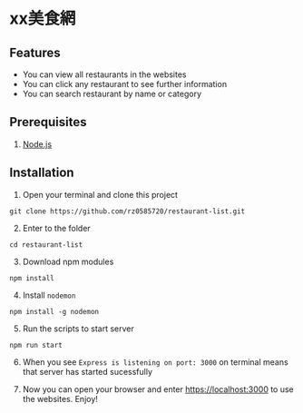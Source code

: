 # xx美食網

## Features
* You can view all restaurants in the websites
* You can click any restaurant to see further information
* You can search restaurant by name or category

## Prerequisites
1. [Node.js](https://nodejs.org/en)

## Installation
1. Open your terminal and clone this project
```
git clone https://github.com/rz0585720/restaurant-list.git
```
2. Enter to the folder
```
cd restaurant-list
```
3. Download npm modules
```
npm install
```
4. Install `nodemon` 
```
npm install -g nodemon
```
5. Run the scripts to start server
```
npm run start
```
6. When you see `Express is listening on port: 3000` on terminal means that server has started sucessfully

7. Now you can open your browser and enter [https://localhost:3000](https://localhost:3000) to use the websites. Enjoy!
